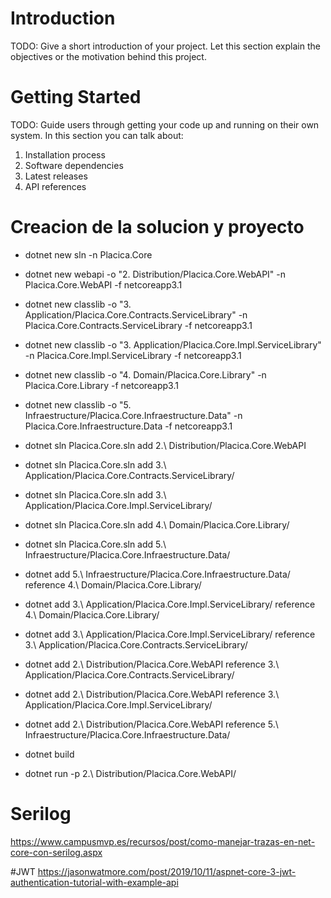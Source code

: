 # Introduction 
TODO: Give a short introduction of your project. Let this section explain the objectives or the motivation behind this project. 

# Getting Started
TODO: Guide users through getting your code up and running on their own system. In this section you can talk about:
1.	Installation process
2.	Software dependencies
3.	Latest releases
4.	API references

# Creacion de la solucion y proyecto

* dotnet new sln -n Placica.Core
* dotnet new webapi -o "2. Distribution/Placica.Core.WebAPI" -n Placica.Core.WebAPI -f netcoreapp3.1
* dotnet new classlib -o "3. Application/Placica.Core.Contracts.ServiceLibrary" -n Placica.Core.Contracts.ServiceLibrary -f netcoreapp3.1
* dotnet new classlib -o "3. Application/Placica.Core.Impl.ServiceLibrary" -n Placica.Core.Impl.ServiceLibrary -f netcoreapp3.1
* dotnet new classlib -o "4. Domain/Placica.Core.Library" -n Placica.Core.Library -f netcoreapp3.1
* dotnet new classlib -o "5. Infraestructure/Placica.Core.Infraestructure.Data" -n Placica.Core.Infraestructure.Data -f netcoreapp3.1

* dotnet sln Placica.Core.sln add 2.\ Distribution/Placica.Core.WebAPI
* dotnet sln Placica.Core.sln add 3.\ Application/Placica.Core.Contracts.ServiceLibrary/
* dotnet sln Placica.Core.sln add 3.\ Application/Placica.Core.Impl.ServiceLibrary/
* dotnet sln Placica.Core.sln add 4.\ Domain/Placica.Core.Library/
* dotnet sln Placica.Core.sln add 5.\ Infraestructure/Placica.Core.Infraestructure.Data/

* dotnet add 5.\ Infraestructure/Placica.Core.Infraestructure.Data/ reference 4.\ Domain/Placica.Core.Library/
* dotnet add 3.\ Application/Placica.Core.Impl.ServiceLibrary/ reference 4.\ Domain/Placica.Core.Library/
* dotnet add 3.\ Application/Placica.Core.Impl.ServiceLibrary/ reference 3.\ Application/Placica.Core.Contracts.ServiceLibrary/
* dotnet add 2.\ Distribution/Placica.Core.WebAPI reference 3.\ Application/Placica.Core.Contracts.ServiceLibrary/
* dotnet add 2.\ Distribution/Placica.Core.WebAPI reference 3.\ Application/Placica.Core.Impl.ServiceLibrary/
* dotnet add 2.\ Distribution/Placica.Core.WebAPI reference 5.\ Infraestructure/Placica.Core.Infraestructure.Data/
 
* dotnet build
* dotnet run -p 2.\ Distribution/Placica.Core.WebAPI/


# Serilog
https://www.campusmvp.es/recursos/post/como-manejar-trazas-en-net-core-con-serilog.aspx

#JWT
https://jasonwatmore.com/post/2019/10/11/aspnet-core-3-jwt-authentication-tutorial-with-example-api